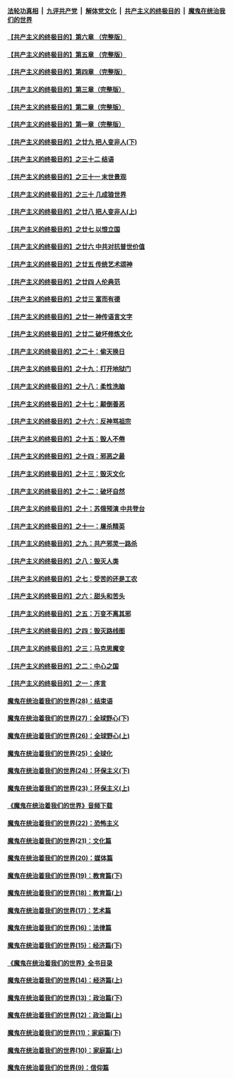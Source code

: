 ####  [法轮功真相](../../../../basic/blob/master/README.md?t=05311101) &nbsp;|&nbsp; [九评共产党](../../../../9ping.md/blob/master/README.md?t=05311101) &nbsp;|&nbsp; [解体党文化](../../../../jtdwh.md/blob/master/README.md?t=05311101)  &nbsp;|&nbsp; [共产主义的终极目的](../../../../gczydzjmd.md/blob/master/README.md?t=05311101) &nbsp;|&nbsp; [魔鬼在统治我们的世界](../../../../mgztzwmdsj.md/blob/master/README.md?t=05311101) 

#### [【共产主义的终极目的】第六章 （完整版）](../pages/nsc422/n11428913.md?t=05311101) 

#### [【共产主义的终极目的】第五章 （完整版）](../pages/nsc422/n11428912.md?t=05311101) 

#### [【共产主义的终极目的】第四章 （完整版）](../pages/nsc422/n11428907.md?t=05311101) 

#### [【共产主义的终极目的】第三章（完整版）](../pages/nsc422/n11428848.md?t=05311101) 

#### [【共产主义的终极目的】第二章（完整版）](../pages/nsc422/n11428831.md?t=05311101) 

#### [【共产主义的终极目的】第一章（完整版）](../pages/nsc422/n11417651.md?t=05311101) 

#### [【共产主义的终极目的】之廿九 把人变非人(下)](../pages/nsc422/n11344140.md?t=05311101) 

#### [【共产主义的终极目的】之三十二 结语](../pages/nsc422/n11360535.md?t=05311101) 

#### [【共产主义的终极目的】之三十一 末世景观](../pages/nsc422/n11351129.md?t=05311101) 

#### [【共产主义的终极目的】之三十 几成狼世界](../pages/nsc422/n11348280.md?t=05311101) 

#### [【共产主义的终极目的】之廿八 把人变非人(上)](../pages/nsc422/n11340492.md?t=05311101) 

#### [【共产主义的终极目的】之廿七 以恨立国](../pages/nsc422/n11336944.md?t=05311101) 

#### [【共产主义的终极目的】之廿六 中共对抗普世价值](../pages/nsc422/n11324785.md?t=05311101) 

#### [【共产主义的终极目的】之廿五 传统艺术颂神](../pages/nsc422/n11296396.md?t=05311101) 

#### [【共产主义的终极目的】之廿四 人伦典范](../pages/nsc422/n11296397.md?t=05311101) 

#### [【共产主义的终极目的】之廿三 富而有德](../pages/nsc422/n11283598.md?t=05311101) 

#### [【共产主义的终极目的】之廿一 神传语言文字](../pages/nsc422/n11263265.md?t=05311101) 

#### [【共产主义的终极目的】之廿二 破坏修炼文化](../pages/nsc422/n11245728.md?t=05311101) 

#### [【共产主义的终极目的】之二十：偷天换日](../pages/nsc422/n11238846.md?t=05311101) 

#### [【共产主义的终极目的】之十九：打开地狱门](../pages/nsc422/n11206376.md?t=05311101) 

#### [【共产主义的终极目的】之十八：柔性洗脑](../pages/nsc422/n11199994.md?t=05311101) 

#### [【共产主义的终极目的】之十七：颠倒善恶](../pages/nsc422/n11179782.md?t=05311101) 

#### [【共产主义的终极目的】之十六：反神骂祖宗](../pages/nsc422/n11166798.md?t=05311101) 

#### [【共产主义的终极目的】之十五：毁人不倦](../pages/nsc422/n11166792.md?t=05311101) 

#### [【共产主义的终极目的】之十四：邪恶之最](../pages/nsc422/n11150249.md?t=05311101) 

#### [【共产主义的终极目的】之十三：毁灭文化](../pages/nsc422/n11135227.md?t=05311101) 

#### [【共产主义的终极目的】之十二：破坏自然](../pages/nsc422/n11135214.md?t=05311101) 

#### [【共产主义的终极目的】之十：苏俄预演 中共登台](../pages/nsc422/n11118424.md?t=05311101) 

#### [【共产主义的终极目的】之十一：屠杀精英](../pages/nsc422/n11118442.md?t=05311101) 

#### [【共产主义的终极目的】之九：共产邪灵一路杀](../pages/nsc422/n11114139.md?t=05311101) 

#### [【共产主义的终极目的】之八：毁灭人类](../pages/nsc422/n11108503.md?t=05311101) 

#### [【共产主义的终极目的】之七：受苦的还是工农](../pages/nsc422/n11101809.md?t=05311101) 

#### [【共产主义的终极目的】之六：甜头和苦头](../pages/nsc422/n11096971.md?t=05311101) 

#### [【共产主义的终极目的】之五：万变不离其邪](../pages/nsc422/n11091285.md?t=05311101) 

#### [【共产主义的终极目的】之四：毁灭路线图](../pages/nsc422/n11086284.md?t=05311101) 

#### [【共产主义的终极目的】之三：马克思魔变](../pages/nsc422/n11061941.md?t=05311101) 

#### [【共产主义的终极目的】之二：中心之国](../pages/nsc422/n11047728.md?t=05311101) 

#### [【共产主义的终极目的】之一：序言](../pages/nsc422/n11086077.md?t=05311101) 

#### [魔鬼在统治着我们的世界(28)：结束语](../pages/nsc422/n10936246.md?t=05311101) 

#### [魔鬼在统治着我们的世界(27)：全球野心(下)](../pages/nsc422/n10928319.md?t=05311101) 

#### [魔鬼在统治着我们的世界(26)：全球野心(上)](../pages/nsc422/n10900318.md?t=05311101) 

#### [魔鬼在统治着我们的世界(25)：全球化](../pages/nsc422/n10788205.md?t=05311101) 

#### [魔鬼在统治着我们的世界(24)：环保主义(下)](../pages/nsc422/n10695307.md?t=05311101) 

#### [魔鬼在统治着我们的世界(23)：环保主义(上)](../pages/nsc422/n10688613.md?t=05311101) 

#### [《魔鬼在统治着我们的世界》音频下载](../pages/nsc422/n10635553.md?t=05311101) 

#### [魔鬼在统治着我们的世界(22)：恐怖主义](../pages/nsc422/n10614727.md?t=05311101) 

#### [魔鬼在统治着我们的世界(21)：文化篇](../pages/nsc422/n10597706.md?t=05311101) 

#### [魔鬼在统治着我们的世界(20)：媒体篇](../pages/nsc422/n10586579.md?t=05311101) 

#### [魔鬼在统治着我们的世界(19)：教育篇(下)](../pages/nsc422/n10564808.md?t=05311101) 

#### [魔鬼在统治着我们的世界(18)：教育篇(上)](../pages/nsc422/n10526970.md?t=05311101) 

#### [魔鬼在统治着我们的世界(17)：艺术篇](../pages/nsc422/n10499093.md?t=05311101) 

#### [魔鬼在统治着我们的世界(16)：法律篇](../pages/nsc422/n10485969.md?t=05311101) 

#### [魔鬼在统治着我们的世界(15)：经济篇(下)](../pages/nsc422/n10469975.md?t=05311101) 

#### [《魔鬼在统治着我们的世界》全书目录](../pages/nsc422/n10464261.md?t=05311101) 

#### [魔鬼在统治着我们的世界(14)：经济篇(上)](../pages/nsc422/n10457370.md?t=05311101) 

#### [魔鬼在统治着我们的世界(13)：政治篇(下)](../pages/nsc422/n10448270.md?t=05311101) 

#### [魔鬼在统治着我们的世界(12)：政治篇(上)](../pages/nsc422/n10444576.md?t=05311101) 

#### [魔鬼在统治着我们的世界(11)：家庭篇(下)](../pages/nsc422/n10440961.md?t=05311101) 

#### [魔鬼在统治着我们的世界(10)：家庭篇(上)](../pages/nsc422/n10435448.md?t=05311101) 

#### [魔鬼在统治着我们的世界(9)：信仰篇](../pages/nsc422/n10432159.md?t=05311101) 

